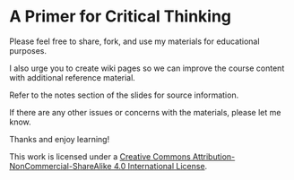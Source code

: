 # A Primer for Critical Thinking

Please feel free to share, fork, and use my materials for educational purposes.

I also urge you to create wiki pages so we can improve the course content with additional reference material.

Refer to the notes section of the slides for source information.

If there are any other issues or concerns with the materials, please let me know.

Thanks and enjoy learning!

This work is licensed under a [Creative Commons Attribution-NonCommercial-ShareAlike 4.0 International License](https://creativecommons.org/licenses/by-nc-sa/4.0/).

